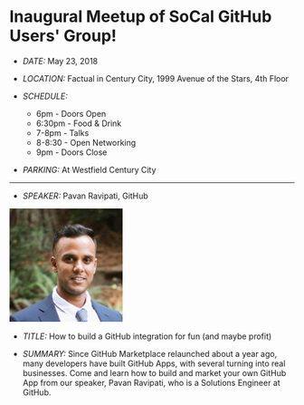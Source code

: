 # Inaugural Meetup of SoCal GitHub Users' Group!

- _DATE:_ May 23, 2018

- _LOCATION:_ Factual in Century City, 1999 Avenue of the Stars, 4th Floor

- _SCHEDULE:_
  - 6pm - Doors Open
  - 6:30pm - Food & Drink
  - 7-8pm - Talks
  - 8-8:30 - Open Networking
  - 9pm - Doors Close


- _PARKING:_ At Westfield Century City

___
- _SPEAKER:_ Pavan Ravipati, GitHub  

![alt text](../images/headshot_pravipati.png "Pavan Ravipati, GitHub")


- _TITLE:_   How to build a GitHub integration for fun (and maybe profit)

- _SUMMARY:_ Since GitHub Marketplace relaunched about a year ago, many developers have built GitHub Apps, with several turning into real businesses. Come and learn how to build and market your own GitHub App from our speaker, Pavan Ravipati, who is a Solutions Engineer at GitHub.
